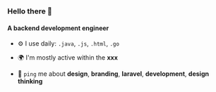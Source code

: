 ### Hello there 👋

#### A backend development engineer


- ⚙️ I use daily: `.java`, `.js`, `.html`, `.go`
- 🌍 I'm mostly active within the **xxx**

- 💬 `ping` me about **design**, **branding**, **laravel**, **development**, **design thinking**
